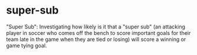 # super-sub
"Super Sub": Investigating how likely is it that a "super sub" (an attacking player in soccer who comes off the bench to score important goals for their team late in the game when they are tied or losing) will score a winning or game tying goal.
